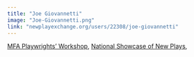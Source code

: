 ```yaml
---
title: "Joe Giovannetti"
image: "Joe-Giovannetti.png"
link: "newplayexchange.org/users/22308/joe-giovannetti"
---
```


[MFA Playwrights’ Workshop](/programs/mfa-playwrights-workshop), [National Showcase of New Plays](/programs/national-showcase-of-new-plays),
